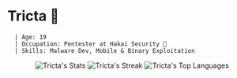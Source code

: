 # Tricta 👾
```
  | Age: 19
  | Occupation: Pentester at Hakai Security 👹
  | Skills: Malware Dev, Mobile & Binary Exploitation
```

<div align="center">
  <img src="https://github-readme-stats.vercel.app/api?username=Tricta&theme=radical&show_icons=true&hide_border=false&count_private=true" alt="Tricta's Stats" />
  <img src="https://github-readme-streak-stats.herokuapp.com/?user=Tricta&theme=radical&hide_border=false" alt="Tricta's Streak" />
  <img src="https://github-readme-stats.vercel.app/api/top-langs/?username=Tricta&theme=radical&show_icons=true&hide_border=false&layout=compact" alt="Tricta's Top Languages" />
</div>
